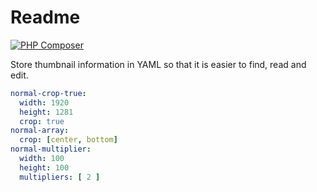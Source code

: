# Readme

[![PHP Composer](https://github.com/vendi-advertising/vendi-thumbnail-from-yaml/actions/workflows/php.yml/badge.svg)](https://github.com/vendi-advertising/vendi-thumbnail-from-yaml/actions/workflows/php.yml)


Store thumbnail information in YAML so that it is easier to find, read and edit.

```yaml
normal-crop-true:
  width: 1920
  height: 1281
  crop: true
normal-array:
  crop: [center, bottom]
normal-multiplier:
  width: 100
  height: 100
  multipliers: [ 2 ]
```
